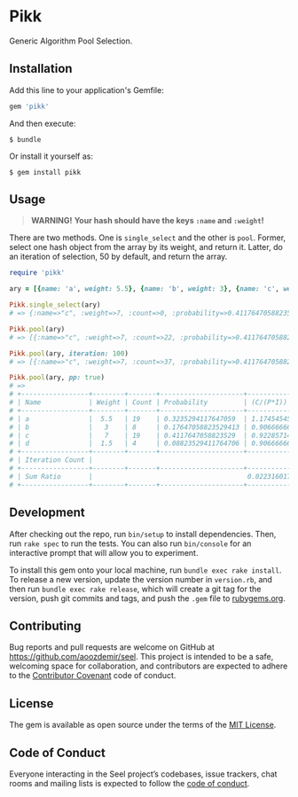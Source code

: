 # Pikk

Generic Algorithm Pool Selection.

## Installation

Add this line to your application's Gemfile:

```ruby
gem 'pikk'
```

And then execute:

    $ bundle

Or install it yourself as:

    $ gem install pikk

## Usage

  > **WARNING!**
  > **Your hash should have the keys `:name` and `:weight`!**

There are two methods. One is `single_select` and the other is `pool`. Former, select one hash object from the array by its weight, and return it. Latter, do an iteration of selection, 50 by default, and return the array.

```ruby
require 'pikk'

ary = [{name: 'a', weight: 5.5}, {name: 'b', weight: 3}, {name: 'c', weight: 7}, {name: 'd', weight: 1.5}]

Pikk.single_select(ary)
# => {:name=>"c", :weight=>7, :count=>0, :probability=>0.4117647058823529}

Pikk.pool(ary)
# => [{:name=>"c", :weight=>7, :count=>22, :probability=>0.4117647058823529}, {:name=>"a", :weight=>5.5, :count=>15, :probability=>0.3235294117647059}, {:name=>"b", :weight=>3, :count=>8, :probability=>0.17647058823529413}, {:name=>"d", :weight=>1.5, :count=>5, :probability=>0.08823529411764706}]

Pikk.pool(ary, iteration: 100)
# => [{:name=>"c", :weight=>7, :count=>37, :probability=>0.4117647058823529}, {:name=>"a", :weight=>5.5, :count=>34, :probability=>0.3235294117647059}, {:name=>"b", :weight=>3, :count=>18, :probability=>0.17647058823529413}, {:name=>"d", :weight=>1.5, :count=>11, :probability=>0.08823529411764706}]

Pikk.pool(ary, pp: true)
# =>
# +-----------------+--------+-------+---------------------+--------------------+
# | Name            | Weight | Count | Probability         | (C/(P*I))          |
# +-----------------+--------+-------+---------------------+--------------------+
# | a               |  5.5   | 19    | 0.3235294117647059  | 1.1745454545454546 |
# | b               |   3    | 8     | 0.17647058823529413 | 0.9066666666666666 |
# | c               |   7    | 19    | 0.4117647058823529  | 0.9228571428571429 |
# | d               |  1.5   | 4     | 0.08823529411764706 | 0.9066666666666666 |
# +-----------------+--------+-------+---------------------+--------------------+
# | Iteration Count |                                                        50 |
# +-----------------+--------+-------+---------------------+--------------------+
# | Sum Ratio       |                                       0.02231601731601729 |
# +-----------------+--------+-------+---------------------+--------------------+
```



## Development

After checking out the repo, run `bin/setup` to install dependencies. Then, run `rake spec` to run the tests. You can also run `bin/console` for an interactive prompt that will allow you to experiment.

To install this gem onto your local machine, run `bundle exec rake install`. To release a new version, update the version number in `version.rb`, and then run `bundle exec rake release`, which will create a git tag for the version, push git commits and tags, and push the `.gem` file to [rubygems.org](https://rubygems.org).

## Contributing

Bug reports and pull requests are welcome on GitHub at https://github.com/aoozdemir/seel. This project is intended to be a safe, welcoming space for collaboration, and contributors are expected to adhere to the [Contributor Covenant](http://contributor-covenant.org) code of conduct.

## License

The gem is available as open source under the terms of the [MIT License](https://opensource.org/licenses/MIT).

## Code of Conduct

Everyone interacting in the Seel project’s codebases, issue trackers, chat rooms and mailing lists is expected to follow the [code of conduct](https://github.com/aoozdemir/seel/blob/master/CODE_OF_CONDUCT.md).
